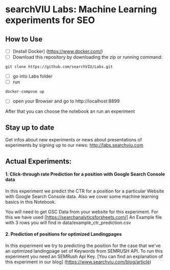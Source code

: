 # searchVIU Labs: Machine Learning experiments for SEO

## How to Use
- [ ] [Install Docker] (https://www.docker.com/)
- [ ] Download this repository by downloading the zip or running command:
```
git clone https://github.com/searchVIU/Labs.git
```
- [ ] go into Labs folder
- [ ] run
```
docker-compose up
```
- [ ] open your Browser and go to http://localhost:8899

After that you can choose the notebook an run an experiment

## Stay up to date
Get infos about new experiments or news about presentations of experiments by signing up to our news: http://labs.searchviu.com

## Actual Experiments:
#### 1. Click-through rate Prediction for a position with Google Search Console data
In this experiment we predict the CTR for a position for a particular Website with Google Search Console data.
Also we cover some machine learning basics in this Notebook.

You will need to get GSC Data from your website for this experiment. For this we have used [https://searchanalyticsforsheets.com/]
An Example file with 3 rows you will find in data/example_ctr_prediction.csv

#### 2. Prediction of positions for optimized Landingpages
In this experiment we try to predicting the position for the case that we've an optimized landingpage set of Keywords from SEMRUSH API.
To run this experiment you need an SEMRush Api Key.
[You can find an explanation of this experiment in our blog] (https://www.searchviu.com/blog/article)